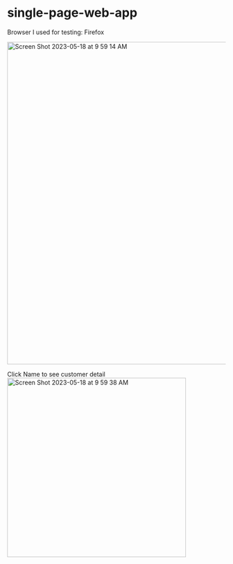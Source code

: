 # single-page-web-app

Browser I used for testing: Firefox

<img width="741" alt="Screen Shot 2023-05-18 at 9 59 14 AM" src="https://github.com/anya-chan/single-page-web-app/assets/111900986/fb01a20c-068a-4a75-b0c6-8eba9718cfaf">

Click Name to see customer detail
<img width="412" alt="Screen Shot 2023-05-18 at 9 59 38 AM" src="https://github.com/anya-chan/single-page-web-app/assets/111900986/9129dc93-4b47-41af-aebb-63563fe376d1">
